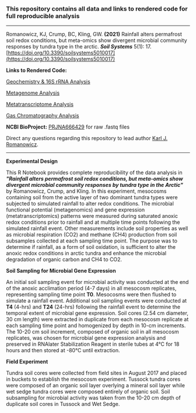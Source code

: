 ### This repository contains all data and links to rendered code for full reproducible analysis
____________________________________________________________

Romanowicz, KJ, Crump, BC, Kling, GW. **(2021)** Rainfall alters permafrost soil redox conditions, but meta-omics show divergent microbial community responses by tundra type in the arctic. ***Soil Systems*** 5(1): 17. [https://doi.org/10.3390/soilsystems5010017](https://doi.org/10.3390/soilsystems5010017)

**Links to Rendered Code:** 
 
 [Geochemistry & 16S rRNA Analysis](https://rpubs.com/kjromano/SoilSystems21_16S_Analysis)
 
 [Metagenome Analysis](https://rpubs.com/kjromano/SoilSystems21_MG_Analysis)
 
 [Metatranscriptome Analysis]()
 
 [Gas Chromatography Analysis](https://rpubs.com/kjromano/SoilSystems21_GC_Analysis)

**NCBI BioProject:** [PRJNA666429](https://www.ncbi.nlm.nih.gov/bioproject/?term=PRJNA666429) for raw .fastq files

Direct any questions regarding this repository to lead author [Karl J. Romanowicz](mailto:kjromano@umich.edu).
____________________________________________________________

**Experimental Design**

This R Notebook provides complete reproducibility of the data analysis in ***"Rainfall alters permafrost soil redox conditions, but meta-omics show divergent microbial community responses by tundra type in the Arctic"*** by Romanowicz, Crump, and Kling. In this experiment, mesocosms containing soil from the active layer of two dominant tundra types were subjected to simulated rainfall to alter redox conditions.  The microbial functional potential (metagenomics) and gene expression (metatranscriptomics) patterns were measured during saturated anoxic redox conditions prior to rainfall and at multiple time points following the simulated rainfall event. Other measurements include soil properties as well as microbial respiration (CO2) and methane (CH4) production from soil subsamples collected at each sampling time point. The purpose was to determine if rainfall, as a form of soil oxidation, is sufficient to alter the anoxic redox conditions in arctic tundra and enhance the microbial degradation of organic carbon and CH4 to CO2.

**Soil Sampling for Microbial Gene Expression**

An initial soil sampling event for microbial activity was conducted at the end of the anoxic acclimation period (4-7 days) in all mesocosm replicates, representing sampling time point **T0**.  Mesocosms were then flushed to simulate a rainfall event.  Additional soil sampling events were conducted at **T4** (4-hrs) and **T24** (24-hrs) following the rainfall event to determine the temporal extent of microbial gene expression.  Soil cores (2.54 cm diameter, 30 cm length) were extracted in duplicate from each mesocosm replicate at each sampling time point and homogenized by depth in 10-cm increments.  The 10-20 cm soil increment, composed of organic soil in all mesocosm replicates, was chosen for microbial gene expression analysis and preserved in RNAlater Stabilization Reagent in sterile tubes at 4&deg;C for 18 hours and then stored at -80&deg;C until extraction.

**Field Experiment** 

Tundra soil cores were collected from field sites in August 2017 and placed in buckets to establish the mesocosm experiment.  Tussock tundra cores were composed of an organic soil layer overlying a mineral soil layer while wet sedge tundra cores were composed entirely of organic soil.  Soil subsampling for microbial activity was taken from the 10-20 cm depth of duplicate soil cores in Tussock and Wet Sedge.
